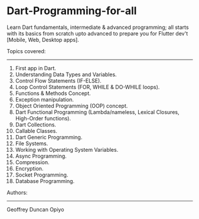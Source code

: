 # Dart-Programming-for-all
Learn Dart fundamentals, intermediate & advanced programming; all starts with its basics from scratch upto advanced to prepare you for Flutter dev't [Mobile, Web, Desktop apps].

Topics covered:
_______________
1. First app in Dart.
2. Understanding Data Types and Variables.
3. Control Flow Statements (IF-ELSE).
4. Loop Control Statements (FOR, WHILE & DO-WHILE loops).
5. Functions & Methods Concept.
6. Exception manipulation.
7. Object Oriented Programming (OOP) concept.
8. Dart Functional Programming (Lambda/nameless, Lexical Closures, High-Order functions).
9. Dart Collections.
10. Callable Classes.
11. Dart Generic Programming.
12. File Systems.
13. Working with Operating System Variables.
14. Async Programming.
15. Compression.
16. Encryption.
17. Socket Programming.
18. Database Programming.

Authors:
________
Geoffrey Duncan Opiyo
